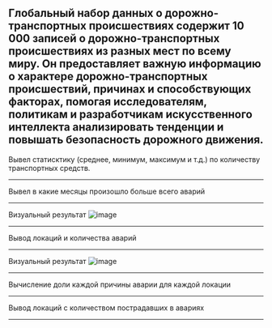 
Глобальный набор данных о дорожно-транспортных происшествиях содержит 10 000 записей о дорожно-транспортных происшествиях из разных мест по всему миру. Он предоставляет важную информацию о характере дорожно-транспортных происшествий, причинах и способствующих факторах, помогая исследователям, политикам и разработчикам искусственного интеллекта анализировать тенденции и повышать безопасность дорожного движения.
--------------------------------------------
Вывел статисктику (среднее, минимум, максимум и т.д.) по количеству транспортных средств.

------------------------------------
Вывел в какие месяцы произошло больше всего аварий

------------------------------------
Визуальный результат 
![image](https://github.com/user-attachments/assets/063669ea-ceb1-436b-8c28-46a4bc65f3dc)

------------------------------------
Вывод локаций и количества аварий

------------------------------------
Визуальный результат 
![image](https://github.com/user-attachments/assets/8b078f9c-d01c-4715-83a3-a06756bb0a20)

------------------------------------
Вычисление доли каждой причины аварии для каждой локации

------------------------------------
Вывод локаций с количеством пострадавших в авариях

------------------------------------
